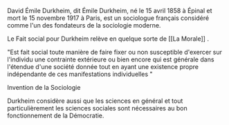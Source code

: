 David Émile Durkheim, dit Émile Durkheim, né le 15 avril 1858 à Épinal et mort le 15 novembre 1917 à Paris, est un sociologue français considéré comme l'un des fondateurs de la sociologie moderne. 

Le Fait social pour Durkheim relève en quelque sorte de [[La Morale]] .

"Est fait social toute manière de faire fixer ou non susceptible d'exercer sur l'individu une contrainte extérieure ou bien encore qui est générale dans l'étendue d'une société donnée tout en ayant une existence propre indépendante de ces manifestations individuelles "

Invention de la Sociologie

Durkheim considère aussi que les sciences en général et tout particulièrement les sciences sociales sont nécessaires au bon fonctionnement de la Démocratie.